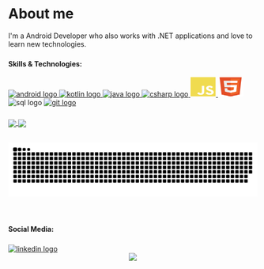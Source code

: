 # About me
I'm a Android Developer who also works with .NET applications and love to learn new technologies.

###
<h4 align="left">Skills & Technologies:</h4>
<div align="left">
  <a href="https://www.android.com/intl/pt-BR_br/">
    <img src="https://cdn.jsdelivr.net/gh/devicons/devicon/icons/android/android-original.svg" height="40" width="52" alt="android logo"  />
  </a>
  <a href="https://kotlinlang.org">
    <img src="https://cdn.jsdelivr.net/gh/devicons/devicon/icons/kotlin/kotlin-original.svg" height="40" width="52" alt="kotlin logo" />
  </a>
  <a href="https://www.java.com/">
    <img src="https://cdn.jsdelivr.net/gh/devicons/devicon/icons/java/java-original.svg" height="40" width="52" alt="java logo"  />
  </a>
  <a href="https://learn.microsoft.com/pt-br/dotnet/csharp/">
    <img src="https://cdn.jsdelivr.net/gh/devicons/devicon/icons/csharp/csharp-original.svg" height="40" width="52" alt="csharp logo"  />
  </a>
  <a href="https://www.javascript.com">
    <img src="https://raw.githubusercontent.com/devicons/devicon/master/icons/javascript/javascript-plain.svg" height="40" width="52" alt="js logo"  />
  </a>
  <img src="https://raw.githubusercontent.com/devicons/devicon/master/icons/html5/html5-original.svg" height="40" width="52" alt="html logo"  />
  <img src="https://www.svgrepo.com/show/331760/sql-database-generic.svg" height="40" width="52" alt="sql logo"  />
  <a href="https://git-scm.com">
    <img src="https://cdn.jsdelivr.net/gh/devicons/devicon/icons/git/git-original.svg" height="40" width="52" alt="git logo"  />
  </a>
</div>

###

<div align="left">
<a href="https://github.com/indy2000/">
  <img height="180em" align="center" src="https://github-readme-stats.vercel.app/api/top-langs/?username=indy2000&layout=compact&theme=merko" />
</a>
<a href="https://github.com/indy2000/">
  <img height="180em" align="center" src="https://github-readme-stats.vercel.app/api?username=indy2000&show_icons=true&theme=merko" />
</a>
</div>

</br>

<themed-picture data-catalyst-inline="true" data-catalyst=""><picture>
  <source media="(prefers-color-scheme: dark)" srcset="https://raw.githubusercontent.com/mari4souza/mari4souza/output/github-contribution-grid-snake-dark.svg" class="source-dark">
  <source media="not all" srcset="https://raw.githubusercontent.com/mari4souza/mari4souza/output/github-contribution-grid-snake.svg" class="source-dark">
  <img alt="github contribution grid snake animation" src="https://raw.githubusercontent.com/mari4souza/mari4souza/output/github-contribution-grid-snake-dark.svg" style="visibility:visible;max-width:100%;">
</picture></themed-picture>

</br>

###
<h4 align="left">Social Media:</h4>

###
<div align="left">
  <a href="https://www.linkedin.com/in/yago-alves-56706799/" target="_blank">
    <img src="https://raw.githubusercontent.com/maurodesouza/profile-readme-generator/master/src/assets/icons/social/linkedin/default.svg" width="52" height="40" alt="linkedin logo"  />
</div>

  
<div align="center">
  <img src="https://quotes-github-readme.vercel.app/api?type=horizontal&theme=dark"/>
</div>
